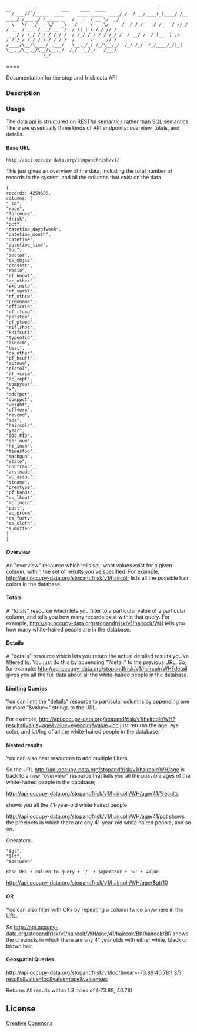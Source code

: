 
```
   _____ __                                 __   ____     _      __          __      __           ___    ____  ____
  / ___// /_____  ____     ____ _____  ____/ /  / __/____(_)____/ /__   ____/ /___ _/ /_____ _   /   |  / __ \/  _/
  \__ \/ __/ __ \/ __ \   / __ `/ __ \/ __  /  / /_/ ___/ / ___/ //_/  / __  / __ `/ __/ __ `/  / /| | / /_/ // /  
 ___/ / /_/ /_/ / /_/ /  / /_/ / / / / /_/ /  / __/ /  / (__  ) ,<    / /_/ / /_/ / /_/ /_/ /  / ___ |/ ____// /   
/____/\__/\____/ .___/   \__,_/_/ /_/\__,_/  /_/ /_/  /_/____/_/|_|   \__,_/\__,_/\__/\__,_/  /_/  |_/_/   /___/   
              /_/
```


====

Documentation for the stop and frisk data API

### Description


### Usage


The data api is structured on RESTful semantics rather than SQL semantics. 
There are essentially three kinds of API endpoints: overview, totals, and details. 


#### Base URL

```
http://api.occupy-data.org/stopandfrisk/v1/ 
```

This just gives an overview of the data, including the total number of records in the system, and all the columns that exist on the data

```
{
records: 4259606,
columns: [
"_id",
"race",
"forceuse",
"frisk",
"pct",
"datetime_dayofweek",
"datetime_month",
"datetime",
"datetime_time",
"loc",
"sector",
"cs_objcs",
"crossst",
"radio",
"rf_knowl",
"ac_other",
"explnstp",
"rf_verbl",
"rf_othsw",
"premname",
"officrid",
"rf_rfcmp",
"perstop",
"pf_ptwep",
"riflshot",
"knifcuti",
"typeofid",
"linecm",
"beat",
"cs_other",
"pf_hcuff",
"aptnum",
"pistol",
"rf_vcrim",
"ac_rept",
"compyear",
"x",
"addrpct",
"comppct",
"weight",
"offverb",
"revcmd",
"sex",
"haircolr",
"year",
"OGC_FID",
"ser_num",
"ht_inch",
"timestop",
"machgun",
"state",
"contrabn",
"arstmade",
"ac_assoc",
"stname",
"premtype",
"pf_hands",
"cs_lkout",
"ac_incid",
"post",
"ac_proxm",
"cs_furtv",
"cs_cloth",
"sumoffen"
]
}
```



#### Overview

An "overview" resource which tells you what values exist for a given column, within the set of results you've specified.  For example, http://api.occupy-data.org/stopandfrisk/v1/haircolr lists all the possible hair colors in the database.


#### Totals

A "totals" resource which lets you filter to a particular value of a particular column, and tells you how many records exist within that query.  For example, http://api.occupy-data.org/stopandfrisk/v1/haircolr/WH tells you how many white-haired people are in the database.


#### Details

A "details" resource which lets you return the actual detailed results you've filtered to.  You just do this by appending "?detail" to the previous URL.  So, for example: http://api.occupy-data.org/stopandfrisk/v1/haircolr/WH?detail gives you all the full data about all the white-haired people in the database.

#### Limiting Queries

You can limit the "details" resource to particular columns by appending one or more "&value=" strings to the URL.

For example, http://api.occupy-data.org/stopandfrisk/v1/haircolr/WH?results&value=age&value=eyecolor&value=loc just returns the age, eye color, and lat/lng of all the white-haired people in the database.




#### Nested results

You can also nest resources to add multiple filters.  

So the URL http://api.occupy-data.org/stopandfrisk/v1/haircolr/WH/age is back to a new "overview" resource that tells you all the possible ages of the white-haired people in the database; 

http://api.occupy-data.org/stopandfrisk/v1/haircolr/WH/age/41/?results

shows you all the 41-year-old white haired people

http://api.occupy-data.org/stopandfrisk/v1/haircolr/WH/age/41/pct shows the precincts in which there are any 41-year-old white haired people, and so on.


Operators

```
"$gt",
"$lt",
"$between"
```

```
Base URL + column to query + '/' + $operator + '=' + value
```

http://api.occupy-data.org/stopandfrisk/v1/haircolr/WH/age/$gt/10


#### OR 

You can also filter with ORs by repeating a column twice anywhere in the URL.

  So http://api.occupy-data.org/stopandfrisk/v1/haircolr/WH/age/41/haircolr/BK/haircolr/BR shows the precincts in which there are any 41 year olds with either white, black or brown hair.



#### Geospatial Queries

http://api.occupy-data.org/stopandfrisk/v1/loc/$near=-73.88:40.78:1.3/?results&value=loc&value=race&value=sex

Returns All results within 1.3 miles of (-73.88, 40.78)






## License

[Creative Commons](http://creativecommons.org/licenses/by-nc-sa/3.0/)
